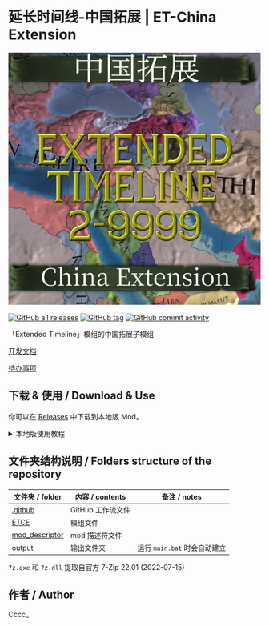 # 延长时间线-中国拓展 | ET-China Extension

![thumbnail](thumbnail.png)

[![GitHub all releases](https://img.shields.io/github/downloads/Cccc-owo/ET-ChinaExtension/total?label=GitHub%20downloads&style=flat-square)](https://github.com/Cccc-owo/ET-ChinaExtension/releases)
[![GitHub tag](https://img.shields.io/github/v/release/Cccc-owo/ET-ChinaExtension?sort=semver&style=flat-square)](https://github.com/Cccc-owo/ET-ChinaExtension/tags)
[![GitHub commit activity](https://img.shields.io/github/commit-activity/m/Cccc-owo/ET-ChinaExtension?style=flat-square)](https://github.com/Cccc-owo/ET-ChinaExtension/graphs/commit-activity)

「Extended Timeline」模组的中国拓展子模组

[开发文档](DEV.md)

[待办事项](TODO.md)

## 下载 & 使用 / Download & Use

你可以在 [Releases](https://github.com/Cccc-owo/ET-ChinaExtension/releases) 中下载到本地版 Mod。

<details><summary>本地版使用教程</summary>

下载 [Releases](https://github.com/Cccc-owo/ET-ChinaExtension/releases/latest) 中的 ```mod.zip```，原样解压 ```mod.zip``` 至 ```文档 > Paradox Interactive > Europa Universalis IV > mod``` 目录下。打开启动器 ```dowser.exe```（正版玩家直接启动游戏相当于打开启动器），在**边栏**的**播放集**一页中，点击右上角的**添加更多 MOD**，将本模组加入播放集。接着确保本模组启用的情况下，启用需要的其他模组，并将本模组置于 ET 之下，返回主页开始游戏即可。

等待更新...

</details>

## 文件夹结构说明 / Folders structure of the repository

|文件夹 / folder|内容 / contents|备注 / notes|
|--------------|---------------|-----------|
|[.github](.github)|GitHub 工作流文件||
|[ETCE](ETCE)|模组文件||
|[mod_descriptor](mod_descriptor)|mod 描述符文件||
|output|输出文件夹|运行 ```main.bat``` 时会自动建立|

```7z.exe``` 和 ```7z.dll``` 提取自官方 7-Zip 22.01 (2022-07-15)

## 作者 / Author

Cccc_
